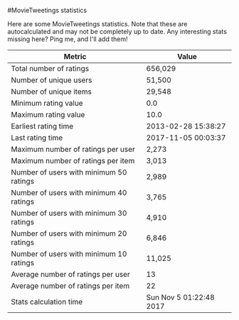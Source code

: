 #MovieTweetings statistics

Here are some MovieTweetings statistics. Note that these are autocalculated and may not be completely up to date. Any interesting stats missing here? Ping me, and I'll add them!

Metric | Value
--- | ---
Total number of ratings                 | 656,029
Number of unique users                  | 51,500
Number of unique items                  | 29,548
Minimum rating value                    | 0.0
Maximum rating value                    | 10.0
Earliest rating time                    | 2013-02-28 15:38:27
Last rating time                        | 2017-11-05 00:03:37
Maximum number of ratings per user      | 2,273
Maximum number of ratings per item      | 3,013
Number of users with minimum 50 ratings | 2,989
Number of users with minimum 40 ratings | 3,765
Number of users with minimum 30 ratings | 4,910
Number of users with minimum 20 ratings | 6,846
Number of users with minimum 10 ratings | 11,025
Average number of ratings per user      | 13
Average number of ratings per item      | 22
Stats calculation time                  | Sun Nov  5 01:22:48 2017

